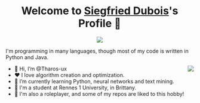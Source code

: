 <p align="center">
  <h1 align="center">Welcome to <a href="https://github.com/Tharos-ux">Siegfried Dubois</a>'s Profile 👋</h1>
</p>
<p align="center">
  <a align="center" href="https://github.com/DenverCoder1/readme-typing-svg"><img src="https://readme-typing-svg.herokuapp.com?&font=IBM+Plex+Sans&color=F72EE2&size=25&lines=Welcome,+traveler!;I'm+a+student+in+bioinformatics;Coding+since+I'm+7+years+old;I'm+a+Python+developer" /></a>
</p>
<p>I'm programming in many languages, though most of my code is written in Python and Java.</p>
<img align="right" src="https://25.media.tumblr.com/b832028c117cb548614cbea10f0153dc/tumblr_mudg73OFlK1rgpyeqo1_500.gif">
<ul>
  <li>👋 Hi, I’m @Tharos-ux</li>
  <li>❤️ I love algorithm creation and optimization.</li>
  <li>🌱 I’m currently learning Python, neural networks and text mining.</li>
  <li>💼 I'm a student at Rennes 1 University, in Brittany.</li>
  <li>🐲 I'm also a roleplayer, and some of my repos are liked to this hobby!</li>
</ul>
